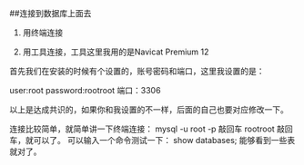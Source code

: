 ##连接到数据库上面去

1. 用终端连接

2. 用工具连接，工具这里我用的是Navicat Premium 12

首先我们在安装的时候有个设置的，账号密码和端口，这里我设置的是：

user:root
password:rootroot
端口：3306

以上是达成共识的，如果你和我设置的不一样，后面的自己也要对应修改一下。

连接比较简单，就简单讲一下终端连接：
mysql -u root -p
敲回车
rootroot
敲回车，就可以了。
可以输入一个命令测试一下：
show databases;
能够看到一些表就对了。
